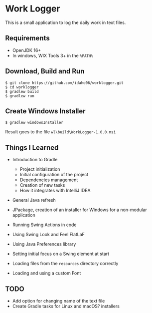 # Work Logger

This is a small application to log the daily work in text files.

## Requirements

- OpenJDK 16+
- In windows, WIX Tools 3+ in the `%PATH%`

## Download, Build and Run

``` 
$ git clone https://github.com/idaho06/worklogger.git
$ cd worklogger
$ gradlew build
$ gradlew run
```

## Create Windows Installer

```
$ gradlew windowsInstaller
```

Result goes to the file `wl\build\WorkLogger-1.0.0.msi`

## Things I Learned

- Introduction to Gradle
    - Project initialization
    - Initial configuration of the project
    - Dependencies management
    - Creation of new tasks
    - How it integrates with IntelliJ IDEA

- General Java refresh
- JPackage, creation of an installer for Windows for a non-modular application
- Running Swing Actions in code
- Using Swing Look and Feel FlatLaF
- Using Java Preferences library
- Setting initial focus on a Swing element at start
- Loading files from the `resources` directory correctly
- Loading and using a custom Font

## TODO

- Add option for changing name of the text file
- Create Gradle tasks for Linux and macOS? installers
